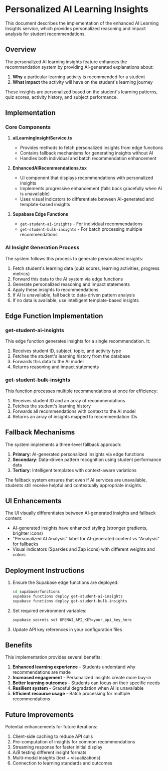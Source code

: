 # Personalized AI Learning Insights

This document describes the implementation of the enhanced AI Learning Insights service, which provides personalized reasoning and impact analysis for student recommendations.

## Overview

The personalized AI learning insights feature enhances the recommendation system by providing AI-generated explanations about:

1. **Why** a particular learning activity is recommended for a student
2. **What impact** the activity will have on the student's learning journey

These insights are personalized based on the student's learning patterns, quiz scores, activity history, and subject performance.

## Implementation

### Core Components

1. **aiLearningInsightService.ts**
   - Provides methods to fetch personalized insights from edge functions
   - Contains fallback mechanisms for generating insights without AI
   - Handles both individual and batch recommendation enhancement

2. **EnhancedAIRecommendations.tsx**
   - UI component that displays recommendations with personalized insights
   - Implements progressive enhancement (falls back gracefully when AI is unavailable)
   - Uses visual indicators to differentiate between AI-generated and template-based insights

3. **Supabase Edge Functions**
   - `get-student-ai-insights` - For individual recommendations
   - `get-student-bulk-insights` - For batch processing multiple recommendations

### AI Insight Generation Process

The system follows this process to generate personalized insights:

1. Fetch student's learning data (quiz scores, learning activities, progress metrics)
2. Forward this data to the AI system via edge functions
3. Generate personalized reasoning and impact statements
4. Apply these insights to recommendations
5. If AI is unavailable, fall back to data-driven pattern analysis
6. If no data is available, use intelligent template-based insights

## Edge Function Implementation

### get-student-ai-insights

This edge function generates insights for a single recommendation. It:

1. Receives student ID, subject, topic, and activity type
2. Fetches the student's learning history from the database
3. Forwards this data to the AI model
4. Returns reasoning and impact statements

### get-student-bulk-insights

This function processes multiple recommendations at once for efficiency:

1. Receives student ID and an array of recommendations
2. Fetches the student's learning history
3. Forwards all recommendations with context to the AI model
4. Returns an array of insights mapped to recommendation IDs

## Fallback Mechanisms

The system implements a three-level fallback approach:

1. **Primary**: AI-generated personalized insights via edge functions
2. **Secondary**: Data-driven pattern recognition using student performance data
3. **Tertiary**: Intelligent templates with context-aware variations

The fallback system ensures that even if AI services are unavailable, students still receive helpful and contextually appropriate insights.

## UI Enhancements

The UI visually differentiates between AI-generated insights and fallback content:

- AI-generated insights have enhanced styling (stronger gradients, brighter icons)
- "Personalized AI Analysis" label for AI-generated content vs "Analysis" for fallbacks
- Visual indicators (Sparkles and Zap icons) with different weights and colors

## Deployment Instructions

1. Ensure the Supabase edge functions are deployed:
   ```bash
   cd supabase/functions
   supabase functions deploy get-student-ai-insights
   supabase functions deploy get-student-bulk-insights
   ```

2. Set required environment variables:
   ```bash
   supabase secrets set OPENAI_API_KEY=your_api_key_here
   ```

3. Update API key references in your configuration files

## Benefits

This implementation provides several benefits:

1. **Enhanced learning experience** - Students understand why recommendations are made
2. **Increased engagement** - Personalized insights create more buy-in
3. **Better learning outcomes** - Students can focus on their specific needs
4. **Resilient system** - Graceful degradation when AI is unavailable
5. **Efficient resource usage** - Batch processing for multiple recommendations

## Future Improvements

Potential enhancements for future iterations:

1. Client-side caching to reduce API calls
2. Pre-computation of insights for common recommendations
3. Streaming response for faster initial display
4. A/B testing different insight formats
5. Multi-modal insights (text + visualizations)
6. Connection to learning standards and outcomes
